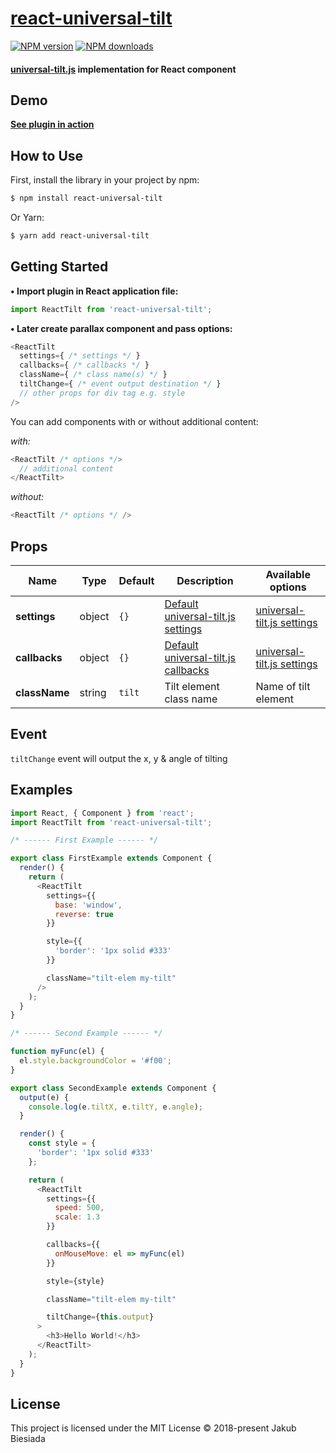 # [react-universal-tilt](https://github.com/jb1905/react-universal-tilt)

[![NPM version](http://img.shields.io/npm/v/react-universal-tilt.svg?style=flat-square)](https://www.npmjs.com/package/react-universal-tilt)
[![NPM downloads](http://img.shields.io/npm/dm/react-universal-tilt.svg?style=flat-square)](https://www.npmjs.com/package/react-universal-tilt)

#### [universal-tilt.js](https://www.npmjs.com/package/universal-tilt.js) implementation for React component
## Demo
**[See plugin in action](https://jb1905.github.io/universal-tilt.js/)**

## How to Use
First, install the library in your project by npm:
```sh
$ npm install react-universal-tilt
```

Or Yarn:
```sh
$ yarn add react-universal-tilt
```

## Getting Started
**• Import plugin in React application file:**
```js
import ReactTilt from 'react-universal-tilt';
```

**• Later create parallax component and pass options:**
```js
<ReactTilt
  settings={ /* settings */ }
  callbacks={ /* callbacks */ }
  className={ /* class name(s) */ }
  tiltChange={ /* event output destination */ }
  // other props for div tag e.g. style
/>
```

You can add components with or without additional content:

*with:*
```js
<ReactTilt /* options */>
  // additional content
</ReactTilt>
```
*without:*
```js
<ReactTilt /* options */ />
```

## Props
Name | Type | Default | Description | Available options
-|-|-|-|-
**settings** | object | `{}` | [Default universal-tilt.js settings](https://github.com/JB1905/universal-tilt.js#settings) | [universal-tilt.js settings](https://github.com/JB1905/universal-tilt.js#settings)
**callbacks** | object | `{}` | [Default universal-tilt.js callbacks](https://github.com/JB1905/universal-tilt.js#callbacks) | [universal-tilt.js settings](https://github.com/JB1905/universal-tilt.js#callbacks)
**className** | string | `tilt` | Tilt element class name | Name of tilt element

## Event
`tiltChange` event will output the x, y & angle of tilting

## Examples
```js
import React, { Component } from 'react';
import ReactTilt from 'react-universal-tilt';

/* ------ First Example ------ */

export class FirstExample extends Component {
  render() {
    return (
      <ReactTilt
        settings={{
          base: 'window',
          reverse: true
        }}

        style={{
          'border': '1px solid #333'
        }}

        className="tilt-elem my-tilt"
      />
    );
  }
}

/* ------ Second Example ------ */

function myFunc(el) {
  el.style.backgroundColor = '#f00';
}

export class SecondExample extends Component {
  output(e) {
    console.log(e.tiltX, e.tiltY, e.angle);
  }

  render() {
    const style = {
      'border': '1px solid #333'
    };

    return (
      <ReactTilt
        settings={{
          speed: 500,
          scale: 1.3
        }}

        callbacks={{
          onMouseMove: el => myFunc(el)
        }}

        style={style}

        className="tilt-elem my-tilt"

        tiltChange={this.output}
      >
        <h3>Hello World!</h3>
      </ReactTilt>
    );
  }
}
```

## License
This project is licensed under the MIT License © 2018-present Jakub Biesiada
